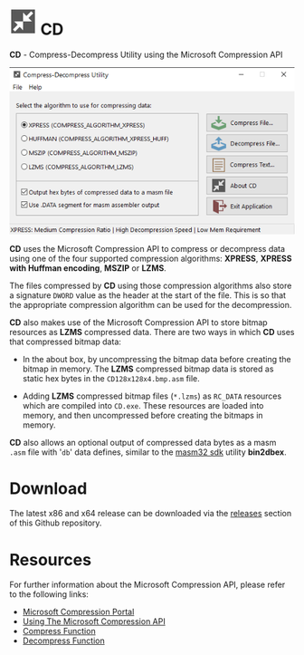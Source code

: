 # ![](./assets/CDLogo.png) CD

**CD** - Compress-Decompress Utility using the Microsoft Compression API

![](./assets/CDScreenshot.png)

**CD** uses the Microsoft Compression API to compress or decompress data using one of the four supported compression algorithms: **XPRESS**, **XPRESS with Huffman encoding**, **MSZIP** or **LZMS**.

The files compressed by **CD** using those compression algorithms also store a signature `DWORD` value as the header at the start of the file. This is so that the appropriate compression algorithm can be used for the decompression.

**CD** also makes use of the Microsoft Compression API to store bitmap resources as **LZMS** compressed data. There are two ways in which **CD** uses that compressed bitmap data: 

- In the about box, by uncompressing the bitmap data before creating the bitmap in memory. The **LZMS** compressed bitmap data is stored as static hex bytes in the `CD128x128x4.bmp.asm` file.

- Adding **LZMS** compressed bitmap files (`*.lzms`) as `RC_DATA` resources which are compiled into `CD.exe`. These resources are loaded into memory, and then uncompressed before creating the bitmaps in memory.

**CD** also allows an optional output of compressed data bytes as a masm `.asm` file with '`db`' data defines, similar to the [masm32 sdk](https://masm32.com/) utility **bin2dbex**.

# Download

The latest x86 and x64 release can be downloaded via the [releases](https://github.com/mrfearless/cd/releases) section of this Github repository.

# Resources

For further information about the Microsoft Compression API, please refer to the following links:

- [Microsoft Compression Portal](https://learn.microsoft.com/en-us/windows/win32/cmpapi/-compression-portal)
- [Using The Microsoft Compression API](https://learn.microsoft.com/en-us/windows/win32/cmpapi/using-the-compression-api)
- [Compress Function](https://learn.microsoft.com/en-us/windows/win32/api/compressapi/nf-compressapi-compress)
- [Decompress Function](https://learn.microsoft.com/en-us/windows/win32/api/compressapi/nf-compressapi-decompress)